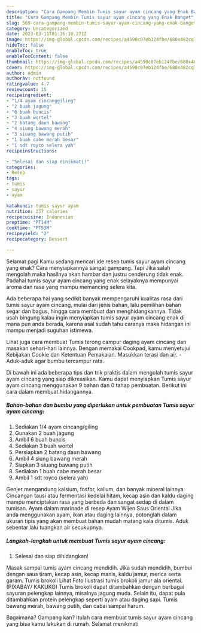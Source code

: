 ```yaml
---
description: "Cara Gampang Membin Tumis sayur ayam cincang yang Enak Banget"
title: "Cara Gampang Membin Tumis sayur ayam cincang yang Enak Banget"
slug: 569-cara-gampang-membin-tumis-sayur-ayam-cincang-yang-enak-banget
category: Uncategorized
date: 2023-03-11T01:36:10.271Z
image: https://img-global.cpcdn.com/recipes/a4590c07eb124fbe/680x482cq70/tumis-sayur-ayam-cincang-foto-resep-utama.jpg
hideToc: false
enableToc: true
enableTocContent: false
thumbnail: https://img-global.cpcdn.com/recipes/a4590c07eb124fbe/680x482cq70/tumis-sayur-ayam-cincang-foto-resep-utama.jpg
cover: https://img-global.cpcdn.com/recipes/a4590c07eb124fbe/680x482cq70/tumis-sayur-ayam-cincang-foto-resep-utama.jpg
author: Admin
authorAv: notfound
ratingvalue: 4.7
reviewcount: 15
recipeingredient:
- "1/4 ayam cincanggiling"
- "2 buah jagung"
- "6 buah buncis"
- "3 buah wortel"
- "2 batang daun bawang"
- "4 siung bawang merah"
- "3 siuang bawang putih"
- "1 buah cabe merah besar"
- "1 sdt royco selera yah"
recipeinstructions:

- "Selesai dan siap dinikmati!"
categories:
- Resep
tags:
- tumis
- sayur
- ayam

katakunci: tumis sayur ayam 
nutrition: 257 calories
recipecuisine: Indonesian
preptime: "PT14M"
cooktime: "PT53M"
recipeyield: "2"
recipecategory: Dessert

---
```



Selamat pagi Kamu sedang mencari ide resep tumis sayur ayam cincang yang enak? Cara menyiapkannya sangat gampang. Tapi Jika salah mengolah maka hasilnya akan hambar dan justru cenderung tidak enak. Padahal tumis sayur ayam cincang yang enak selayaknya mempunyai aroma dan rasa yang mampu memancing selera kita.


Ada beberapa hal yang sedikit banyak mempengaruhi kualitas rasa dari tumis sayur ayam cincang, mulai dari jenis bahan, lalu pemilihan bahan segar dan bagus, hingga cara membuat dan menghidangkannya. Tidak usah bingung kalau ingin menyiapkan tumis sayur ayam cincang enak di mana pun anda berada, karena asal sudah tahu caranya maka hidangan ini mampu menjadi suguhan istimewa.

Lihat juga cara membuat Tumis terong campur daging ayam cincang dan masakan sehari-hari lainnya. Dengan memakai Cookpad, kamu menyetujui Kebijakan Cookie dan Ketentuan Pemakaian. Masukkan terasi dan air. - Aduk-aduk agar bumbu tercampur rata.


Di bawah ini ada beberapa tips dan trik praktis dalam mengolah tumis sayur ayam cincang yang siap dikreasikan. Kamu dapat menyiapkan Tumis sayur ayam cincang menggunakan 9 bahan dan 0 tahap pembuatan. Berikut ini cara dalam membuat hidangannya.

<!--inarticleads1-->

##### Bahan-bahan dan bumbu yang diperlukan untuk pembuatan Tumis sayur ayam cincang:

1. Sediakan 1/4 ayam cincang/giling
1. Gunakan 2 buah jagung
1. Ambil 6 buah buncis
1. Sediakan 3 buah wortel
1. Persiapkan 2 batang daun bawang
1. Ambil 4 siung bawang merah
1. Siapkan 3 siuang bawang putih
1. Sediakan 1 buah cabe merah besar
1. Ambil 1 sdt royco (selera yah)


Genjer mengandung kalsium, fosfor, kalium, dan banyak mineral lainnya. Cincangan tausi atau fermentasi kedelai hitam, kecap asin dan kaldu daging mampu menciptakan rasa yang berbeda dan sangat sedap di dalam tumisan. Ayam dalam marinade di resep Ayam Wijen Saus Oriental Jika anda menggunakan ayam, ikan atau daging lainnya, potonglah dalam ukuran tipis yang akan membuat bahan mudah matang kala ditumis. Aduk sebentar lalu tuangkan air secukupnya. 

<!--inarticleads2-->

##### Langkah-langkah untuk membuat Tumis sayur ayam cincang:


1. Selesai dan siap dihidangkan!

Masak sampai tumis ayam cincang mendidih. Jika sudah mendidih, bumbui dengan saus tiram, kecap asin, kecap manis, kaldu jamur, merica serta garam. Tumis brokoli Lihat Foto Ilustrasi tumis brokoli jamur ala oriental. (PIXABAY/ KAKUKO) Tumis brokoli dapat ditambahkan dengan berbagai sayuran pelengkap lainnya, misalnya jagung muda. Selain itu, dapat pula ditambahkan protein pelengkap seperti ayam atau daging sapi. Tumis bawang merah, bawang putih, dan cabai sampai harum. 

Bagaimana? Gampang kan? Itulah cara membuat tumis sayur ayam cincang yang bisa kamu lakukan di rumah. Selamat menikmati
